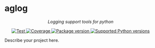 # aglog

<p align="center">
  <em>Logging support tools for python</em>
</p>
<p align="center">
<a href="https://github.com/agarichan/aglog/actions/workflows/test.yaml" target="_blank">
  <img src="https://github.com/agarichan/aglog/actions/workflows/test.yaml/badge.svg?branch=main" alt="Test">
</a>
<a href="https://codecov.io/gh/agarichan/aglog" target="_blank">
  <img src="https://img.shields.io/codecov/c/github/agarichan/aglog?color=%2334D058" alt="Coverage">
</a>
<a href="https://pypi.org/project/aglog" target="_blank">
  <img src="https://img.shields.io/pypi/v/aglog?color=%2334D058&label=pypi%20package" alt="Package version">
</a>
<a href="https://pypi.org/project/aglog" target="_blank">
  <img src="https://img.shields.io/pypi/pyversions/aglog.svg?color=%2334D058" alt="Supported Python versions">
</a>
</p>

Describe your project here.
